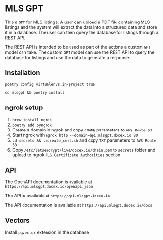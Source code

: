 # MLS GPT

This a `GPT` for MLS listings. A user can upload a PDF file containing MLS listings and
the system will extract the data into a structured data and store it in a database.
The user can then query the database for listings through a REST API.

The REST API is intended to be used as part of the actions a custom `GPT` model
can take. The custom `GPT` model can use the REST API to query the database for
listings and use the data to generate a response.

## Installation

`poetry config virtualenvs.in-project true`

`cd mlsgpt && poetry install`

## ngrok setup

1. `brew install ngrok`
2. `poetry add pyngrok`
3. Create a domain in ngrok and copy `CNAME` parameters to `AWS Route 53`
4. Start ngrok with `ngrok http --domain=api.mlsgpt.docex.io 80`
5. `cd secrets && ./create_cert.sh` and copy `TXT` parameters to `AWS Route 53`
6. Copy `/etc/letsencrypt/live/docex.io/chain.pem` to `secrets` folder and upload to ngrok `TLS Certificate Authorities` section

## API

The OpenAPI documentation is available at `https://api.mlsgpt.docex.io/openapi.json`

The API is available at `https://api.mlsgpt.docex.io`

The API documentation is available at `https://api.mlsgpt.docex.io/docs`

## Vectors

Install `pgvector` extension in the database
